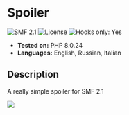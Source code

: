 # Spoiler
![SMF 2.1](https://img.shields.io/badge/SMF-2.1-ed6033.svg?style=flat)
![License](https://img.shields.io/github/license/dragomano/spoiler)
![Hooks only: Yes](https://img.shields.io/badge/Hooks%20only-YES-blue)

* **Tested on:** PHP 8.0.24
* **Languages:** English, Russian, Italian

## Description
A really simple spoiler for SMF 2.1

![](https://user-images.githubusercontent.com/229402/140457841-449ec125-e025-4006-97f4-1d9d6ada030f.png)
